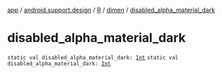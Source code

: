 [app](../../../index.md) / [android.support.design](../../index.md) / [R](../index.md) / [dimen](index.md) / [disabled_alpha_material_dark](./disabled_alpha_material_dark.md)

# disabled_alpha_material_dark

`static val disabled_alpha_material_dark: `[`Int`](https://kotlinlang.org/api/latest/jvm/stdlib/kotlin/-int/index.html)
`static val disabled_alpha_material_dark: `[`Int`](https://kotlinlang.org/api/latest/jvm/stdlib/kotlin/-int/index.html)